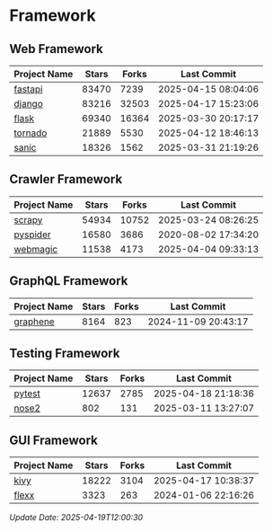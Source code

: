 # Framework

## Web Framework
| Project Name | Stars | Forks | Last Commit |
| ------------ | ----- | ----- | ----------- |
| [fastapi](https://github.com/fastapi/fastapi) | 83470 | 7239 | 2025-04-15 08:04:06 |
| [django](https://github.com/django/django) | 83216 | 32503 | 2025-04-17 15:23:06 |
| [flask](https://github.com/pallets/flask) | 69340 | 16364 | 2025-03-30 20:17:17 |
| [tornado](https://github.com/tornadoweb/tornado) | 21889 | 5530 | 2025-04-12 18:46:13 |
| [sanic](https://github.com/sanic-org/sanic) | 18326 | 1562 | 2025-03-31 21:19:26 |

## Crawler Framework
| Project Name | Stars | Forks | Last Commit |
| ------------ | ----- | ----- | ----------- |
| [scrapy](https://github.com/scrapy/scrapy) | 54934 | 10752 | 2025-03-24 08:26:25 |
| [pyspider](https://github.com/binux/pyspider) | 16580 | 3686 | 2020-08-02 17:34:20 |
| [webmagic](https://github.com/code4craft/webmagic) | 11538 | 4173 | 2025-04-04 09:33:13 |

## GraphQL Framework
| Project Name | Stars | Forks | Last Commit |
| ------------ | ----- | ----- | ----------- |
| [graphene](https://github.com/graphql-python/graphene) | 8164 | 823 | 2024-11-09 20:43:17 |

## Testing Framework
| Project Name | Stars | Forks | Last Commit |
| ------------ | ----- | ----- | ----------- |
| [pytest](https://github.com/pytest-dev/pytest) | 12637 | 2785 | 2025-04-18 21:18:36 |
| [nose2](https://github.com/nose-devs/nose2) | 802 | 131 | 2025-03-11 13:27:07 |

## GUI Framework
| Project Name | Stars | Forks | Last Commit |
| ------------ | ----- | ----- | ----------- |
| [kivy](https://github.com/kivy/kivy) | 18222 | 3104 | 2025-04-17 10:38:37 |
| [flexx](https://github.com/flexxui/flexx) | 3323 | 263 | 2024-01-06 22:16:26 |

*Update Date: 2025-04-19T12:00:30*